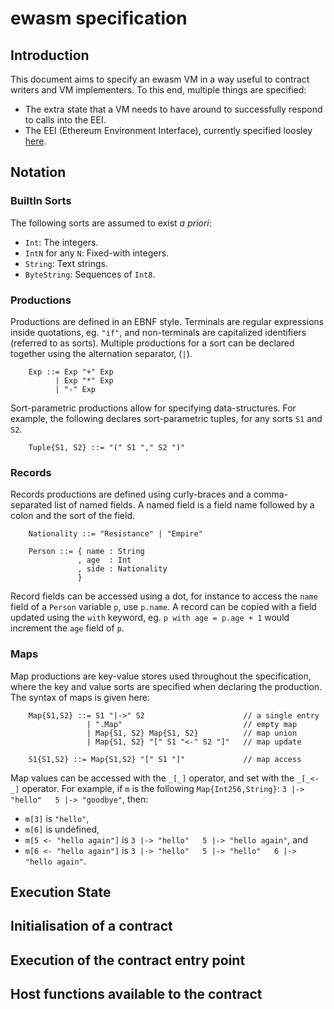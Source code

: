 # ewasm specification

## Introduction

This document aims to specify an ewasm VM in a way useful to contract writers and VM implementers.
To this end, multiple things are specified:

-   The extra state that a VM needs to have around to successfully respond to calls into the EEI.
-   The EEI (Ethereum Environment Interface), currently specified loosley [here](eth_interface.md).

## Notation

### BuiltIn Sorts

The following sorts are assumed to exist *a priori*:

-   `Int`: The integers.
-   `IntN` for any `N`: Fixed-with integers.
-   `String`: Text strings.
-   `ByteString`: Sequences of `Int8`.

### Productions

Productions are defined in an EBNF style.
Terminals are regular expressions inside quotations, eg. `"if"`, and non-terminals are capitalized identifiers (referred to as sorts).
Multiple productions for a sort can be declared together using the alternation separator, (`|`).

```
    Exp ::= Exp "+" Exp
          | Exp "*" Exp
          | "-" Exp
```

Sort-parametric productions allow for specifying data-structures.
For example, the following declares sort-parametric tuples, for any sorts `S1` and `S2`.

```
    Tuple{S1, S2} ::= "(" S1 "," S2 ")"
```

### Records

Records productions are defined using curly-braces and a comma-separated list of named fields.
A named field is a field name followed by a colon and the sort of the field.

```
    Nationality ::= "Resistance" | "Empire"

    Person ::= { name : String
               , age  : Int
               , side : Nationality
               }
```

Record fields can be accessed using a dot, for instance to access the `name` field of a `Person` variable `p`, use `p.name`.
A record can be copied with a field updated using the `with` keyword, eg. `p with age = p.age + 1` would increment the `age` field of `p`.

### Maps

Map productions are key-value stores used throughout the specification, where the key and value sorts are specified when declaring the production.
The syntax of maps is given here:

```
    Map{S1,S2} ::= S1 "|->" S2                      // a single entry
                 | ".Map"                           // empty map
                 | Map{S1, S2} Map{S1, S2}          // map union
                 | Map{S1, S2} "[" S1 "<-" S2 "]"   // map update

    S1{S1,S2} ::= Map{S1,S2} "[" S1 "]"             // map access
```

Map values can be accessed with the `_[_]` operator, and set with the `_[_<-_]` operator.
For example, if `m` is the following `Map{Int256,String}`: `3 |-> "hello"   5 |-> "goodbye"`, then:

-   `m[3]` is `"hello"`,
-   `m[6]` is undefined,
-   `m[5 <- "hello again"]` is `3 |-> "hello"   5 |-> "hello again"`, and
-   `m[6 <- "hello again"]` is `3 |-> "hello"   5 |-> "hello"   6 |-> "hello again"`.

## Execution State

## Initialisation of a contract

## Execution of the contract entry point

## Host functions available to the contract

